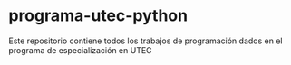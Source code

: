 # programa-utec-python
Este repositorio contiene todos los trabajos de programación dados en el programa de especialización en UTEC

